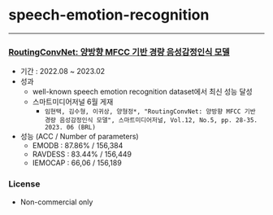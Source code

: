 # speech-emotion-recognition
<hr>

### [RoutingConvNet: 양방향 MFCC 기반 경량 음성감정인식 모델](https://drive.google.com/file/d/1DBfajnCAWIlKifMxQDGri0Mz3LAZ7pV9/view)
- 기간 : 2022.08 ~ 2023.02
- 성과
  - well-known speech emotion recognition dataset에서 최신 성능 달성
  - 스마트미디어저널 6월 게재
    - `임현택, 김수형, 이귀상, 양형정*, "RoutingConvNet: 양방향 MFCC 기반 경량 음성감정인식 모델", 스마트미디어저널, Vol.12, No.5, pp. 28-35. 2023. 06 (BRL)`
- 성능 (ACC / Number of parameters)
  - EMODB : 87.86% / 156,384
  - RAVDESS : 83.44% / 156,449
  - IEMOCAP : 66,06 / 156,189

### License
- Non-commercial only
